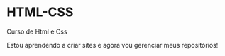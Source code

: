 # HTML-CSS
 Curso de Html e Css

 Estou aprendendo a criar sites e agora vou gerenciar meus repositórios!
